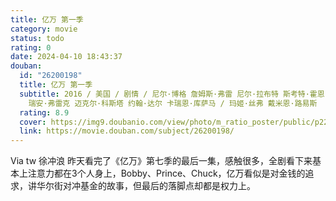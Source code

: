 ```yaml
---
title: 亿万 第一季
category: movie
status: todo
rating: 0
date: 2024-04-10 18:43:37
douban:
  id: "26200198"
  title: 亿万 第一季
  subtitle: 2016 / 美国 / 剧情 / 尼尔·博格 詹姆斯·弗雷 尼尔·拉布特 斯考特·霍恩巴契 史蒂芬·吉伦哈尔 苏珊娜·怀特 安娜·波顿
    瑞安·弗雷克 迈克尔·科斯塔 约翰·达尔 卡瑞恩·库萨马 / 玛姬·丝弗 戴米恩·路易斯
  rating: 8.9
  cover: https://img9.doubanio.com/view/photo/m_ratio_poster/public/p2275471226.jpg
  link: https://movie.douban.com/subject/26200198/
---
```


Via tw 徐冲浪 昨天看完了《亿万》第七季的最后一集，感触很多，全剧看下来基本上注意力都在3个人身上，Bobby、Prince、Chuck，亿万看似是对金钱的追求，讲华尔街对冲基金的故事，但最后的落脚点却都是权力上。